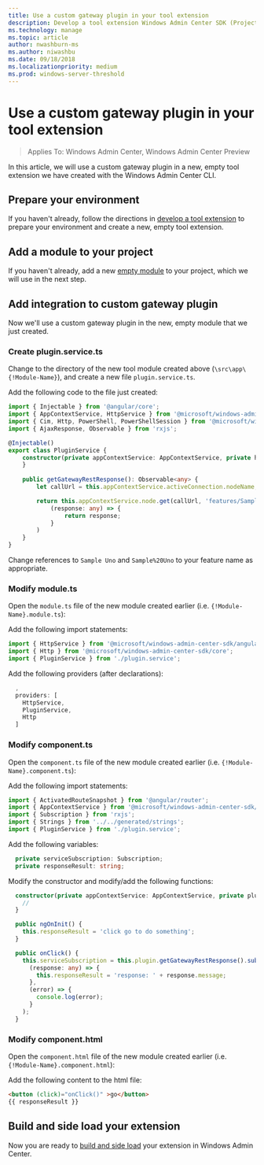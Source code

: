 ```yaml
---
title: Use a custom gateway plugin in your tool extension
description: Develop a tool extension Windows Admin Center SDK (Project Honolulu) - use a custom gateway plugin in your tool extension
ms.technology: manage
ms.topic: article
author: nwashburn-ms
ms.author: niwashbu
ms.date: 09/18/2018
ms.localizationpriority: medium
ms.prod: windows-server-threshold
---
```


# Use a custom gateway plugin in your tool extension

>Applies To: Windows Admin Center, Windows Admin Center Preview

In this article, we will use a custom gateway plugin in a new, empty tool extension we have created with the Windows Admin Center CLI.

## Prepare your environment ##

If you haven't already, follow the directions in [develop a tool extension](..\develop-tool.md) to prepare your environment and create a new, empty tool extension.

## Add a module to your project ##

If you haven't already, add a new [empty module](add-module.md) to your project, which we will use in the next step.  

## Add integration to custom gateway plugin ##

Now we'll use a custom gateway plugin in the new, empty module that we just created.

### Create plugin.service.ts

Change to the directory of the new tool module created above (```\src\app\{!Module-Name}```), and create a new file ```plugin.service.ts```.

Add the following code to the file just created:
``` ts
import { Injectable } from '@angular/core';
import { AppContextService, HttpService } from '@microsoft/windows-admin-center-sdk/angular';
import { Cim, Http, PowerShell, PowerShellSession } from '@microsoft/windows-admin-center-sdk/core';
import { AjaxResponse, Observable } from 'rxjs';

@Injectable()
export class PluginService {
    constructor(private appContextService: AppContextService, private http: Http) {
    }
    
    public getGatewayRestResponse(): Observable<any> {
        let callUrl = this.appContextService.activeConnection.nodeName;

        return this.appContextService.node.get(callUrl, 'features/Sample%20Uno').map(
            (response: any) => {
                return response;
            }
        )
    }
}
```

Change references to ```Sample Uno``` and ```Sample%20Uno``` to your feature name as appropriate.

### Modify module.ts

Open the ```module.ts``` file of the new module created earlier (i.e. ```{!Module-Name}.module.ts```):

Add the following import statements:

``` ts
import { HttpService } from '@microsoft/windows-admin-center-sdk/angular';
import { Http } from '@microsoft/windows-admin-center-sdk/core';
import { PluginService } from './plugin.service';
```

Add the following providers (after declarations):

``` ts
  ,
  providers: [
    HttpService,
    PluginService,
    Http
  ]
```

### Modify component.ts

Open the ```component.ts``` file of the new module created earlier (i.e. ```{!Module-Name}.component.ts```):

Add the following import statements:

``` ts
import { ActivatedRouteSnapshot } from '@angular/router';
import { AppContextService } from '@microsoft/windows-admin-center-sdk/angular';
import { Subscription } from 'rxjs';
import { Strings } from '../../generated/strings';
import { PluginService } from './plugin.service';
```

Add the following variables:

``` ts
  private serviceSubscription: Subscription;
  private responseResult: string;
```

Modify the constructor and modify/add the following functions:

``` ts
  constructor(private appContextService: AppContextService, private plugin: PluginService) {
    //
  }

  public ngOnInit() {
    this.responseResult = 'click go to do something';
  }

  public onClick() {
    this.serviceSubscription = this.plugin.getGatewayRestResponse().subscribe(
      (response: any) => {
        this.responseResult = 'response: ' + response.message;
      },
      (error) => {
        console.log(error);
      }
    );
  }
```

### Modify component.html ###

Open the ```component.html``` file of the new module created earlier (i.e. ```{!Module-Name}.component.html```):

Add the following content to the html file:
``` html
<button (click)="onClick()" >go</button>
{{ responseResult }}
```

## Build and side load your extension

Now you are ready to [build and side load](..\develop-tool.md#build-and-side-load-your-extension) your extension in Windows Admin Center.
